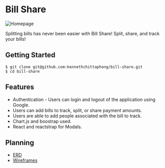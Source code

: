 # Bill Share

![Homepage](https://user-images.githubusercontent.com/102437151/194699744-0b6a9414-c332-4c7d-ab2a-c745c77f755c.png)

Splitting bills has never been easier with Bill Share! Split, share, and track your bills!

## Getting Started
```
$ git clone git@github.com:kennethchittaphong/bill-share.git
$ cd bill-share
```

## Features
- Authentication - Users can login and logout of the application using Google.
- Users can add bills to track, split, or share payment amounts.
- Users are able to add people associated with the bill to track.
- Chart.js and boostrap used.
- React and reactstrap for Modals.

## Planning
- [ERD](https://dbdiagram.io/d/62f8600bc2d9cf52faa139dd)
- [Wireframes](https://docs.google.com/presentation/d/1F7bcx21aRCBtia-ywQ2zuOvyXziQtFTe8ZjtRxTfSCc/edit#slide=id.g144ded6b4b7_0_125)


